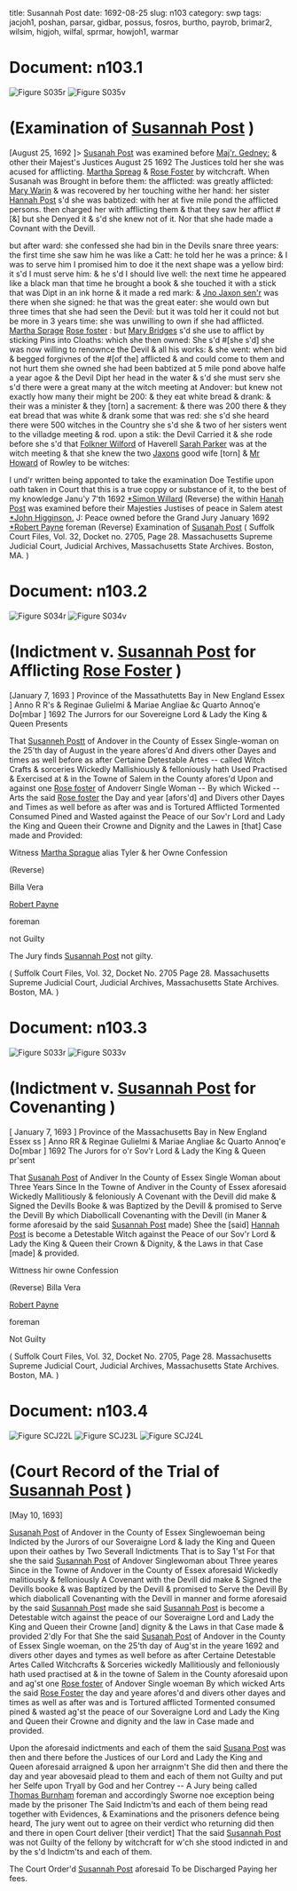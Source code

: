 title: Susannah Post
date: 1692-08-25
slug: n103
category: swp
tags: jacjoh1, poshan, parsar, gidbar, possus, fosros, burtho, payrob, brimar2, wilsim, higjoh, wilfal, sprmar, howjoh1, warmar




# Document: n103.1

![Figure S035r](/assets/thumb/S035r.jpg)
![Figure S035v](/assets/thumb/S035v.jpg)

# (Examination of [Susannah Post](/tag/possus.html) )
[August 25, 1692 ]> [Susanah Post](/tag/possus.html) was examined before [Maj'r. Gedney:](/tag/gidbar.html) & other their Majest's Justices August 25 1692 
The Justices told her she was acused for afflicting. [Martha Spreag](/tag/sprmar.html) & [Rose Foster](/tag/fosros.html) by witchcraft. When Susanah was Brought in before them: the afflicted: was greatly afflicted: [Mary Warin](/tag/warmar.html) & was recovered by her touching withe her hand: her sister [Hannah Post](/tag/poshan.html) s'd she was babtized: with her at five mile pond the afflicted persons. then charged her with afflicting them & that they saw her afflict #[&] but she Denyed it & s'd she knew not of it. Nor that she hade made a Covnant with the Devill.

but after ward: she confessed she had bin in the Devils snare three years: the first time she saw him he was like a Catt: he told her he was a prince: & I was to serve him I promised him to doe it the next shape was a yellow bird: it s'd I must serve him: & he s'd I should live well: the next time he appeared like a black man that time he brought a book & she touched it with a stick that was Dipt in an ink horne & it made a red mark: & [Jno Jaxon sen'r](/tag/jacjoh1.html) was there when she signed: he that was the great eater: she would own but three times that she had seen the Devil: but it was told her it could not but be more in 3 years time: she was unwilling to own if she had afflicted. [Martha Sprage](/tag/sprmar.html) [Rose foster](/tag/fosros.html) : but [Mary Bridges](/tag/brimar2.html) s'd she use to afflict by sticking Pins into Cloaths: which she then owned: She s'd #[she s'd] she was now willing to renownce the Devil & all his works: & she went: when bid & begged forgivnes of the #[of the] afflicted & and could come to them and not hurt them she owned she had been babtized at 5 mile pond above halfe a year agoe & the Devil Dipt her head in the water & s'd she must serv she s'd there were a great many at the witch meeting at Andover: but knew not exactly how many their might be 200: & they eat white bread & drank: & their was a minister & they [torn] a sacrement: & there was 200 there &  they eat bread that was white & drank some that was red: she s'd she heard there were 500 witches in the Country she s'd she & two of her sisters went to the villadge meeting & rod. upon a stik: the Devil Carried it & she rode before she s'd that [Folkner Wilford](/tag/wilfal.html) of Haverell [Sarah Parker](/tag/parsar.html) was at the witch meeting & that she knew the two [Jaxons](/tag/jacjoh1.html) good wife [torn] & [Mr Howard](/tag/howjoh1.html) of Rowley to be witches:

I und'r written being apponted to take the examination Doe Testifie upon oath taken in Court that this is a true coppy or substance of it, to the best of my knowledge 
Janu'y 7'th 1692  [*Simon Willard](/tag/wilsim.html) (Reverse)  the within [Hanah Post](/tag/poshan.html) was examined before their Majesties Justises of peace in Salem atest [*John Higginson.](/tag/higjoh.html) J: Peace owned before the Grand Jury  January 1692  [*Robert Payne](/tag/payrob.html) foreman (Reverse) Examination of [Susanah Post](/tag/possus.html) ( Suffolk Court Files, Vol. 32, Docket no. 2705, Page 28. Massachusetts Supreme Judicial Court, Judicial Archives, Massachusetts State Archives. Boston, MA. )

# Document: n103.2

![Figure S034r](/assets/thumb/S034r.jpg)
![Figure S034v](/assets/thumb/S034v.jpg)

# (Indictment v. [Susannah Post](/tag/possus.html) for Afflicting [Rose Foster](/tag/fosros.html) )
[January 7, 1693 ] Province of the Massathutetts Bay in New England Essex ] Anno R R's & Reginae Gulielmi & Mariae Angliae &c Quarto Annoq'e Do[mbar ] 1692
The Jurrors for our Sovereigne Lord & Lady the King & Queen Presents 

That [Susanneh Postt](/tag/possus.html) of Andover in the County of Essex Single-woman on the 25'th day of August in the yeare afores'd And divers other Dayes and times as well before as after Certaine Detestable Artes -- called Witch Crafts & sorceries Wickedly Mallishiously & felloniously hath Used Practised & Exercised at & in the Towne of Salem in the County afores'd Upon and against one [Rose foster](/tag/fosros.html) of Andoverr Single Woman -- By which Wicked -- Arts the said [Rose foster](/tag/fosros.html) the Day and year [afors'd] and Divers other Dayes and Times  as well before as after was and is Tortured Afflicted Tormented Consumed Pined and Wasted against the Peace of our Sov'r Lord and Lady the King and Queen their Crowne and Dignity and the Lawes in [that] Case made and Provided:

Witness [Martha Sprague](/tag/sprmar.html) alias Tyler & her Owne Confession

(Reverse) 

Billa Vera 

[Robert Payne](/tag/payrob.html)

foreman 

not Guilty 

The Jury finds [Susannah Post](/tag/possus.html) not gilty.

( Suffolk Court Files, Vol. 32, Docket No. 2705 Page 28. Massachusetts Supreme Judicial Court, Judicial Archives, Massachusetts State Archives. Boston, MA. )


# Document: n103.3

![Figure S033r](/assets/thumb/S033r.jpg)
![Figure S033v](/assets/thumb/S033v.jpg)

# (Indictment v. [Susannah Post](/tag/possus.html) for Covenanting )
[ January 7, 1693 ] Province of the Massachusetts Bay in New England Essex ss ] Anno RR & Reginae Gulielmi & Mariae Angliae &c Quarto Annoq'e Do[mbar ] 1692
The Jurors for o'r Sov'r Lord & Lady the King & Queen pr'sent 

That [Susanah Post](/tag/possus.html) of Andiver In the County of Essex Single Woman about Three Years Since In the Towne of Andiver in the County of Essex aforesaid Wickedly Mallitiously & feloniously A Covenant with the Devill did make & Signed the Devills Booke & was Baptized by the Devill & promised to Serve the Devill By which Diabollicall Covenanting with the Devill (in Maner & forme aforesaid by the said [Susannah Post](/tag/possus.html) made) Shee the [said] [Hannah Post](/tag/poshan.html) is become a Detestable Witch against the Peace of our Sov'r Lord & Lady the King & Queen their Crown & Dignity, & the Laws in that Case [made] & provided.

Wittness hir owne Confession 

(Reverse) Billa Vera 

[Robert Payne](/tag/payrob.html)

foreman 

Not Guilty 

( Suffolk Court Files, Vol. 32, Docket No. 2705, Page 28. Massachusetts Supreme Judicial Court, Judicial Archives, Massachusetts State Archives. Boston, MA. )


# Document: n103.4

![Figure SCJ22L](/assets/thumb/SCJ22L.jpg)
![Figure SCJ23L](/assets/thumb/SCJ23L.jpg)
![Figure SCJ24L](/assets/thumb/SCJ24L.jpg)

# (Court Record of the Trial of [Susannah Post](/tag/possus.html) )

[May 10, 1693]

[Susanah Post](/tag/possus.html) of Andover in the County of Essex Singlewoeman being Indicted by the Jurors of our Soveraigne Lord & lady the King and Queen upon their oathes by Two Severall Indictments That is to Say 1'st For that she the said [Susannah Post](/tag/possus.html) of Andover Singlewoman about Three yeares Since in the Towne of Andover in the County of Essex aforesaid Wickedly malitiously & felloniously A Covenant with the Devill did make & Signed the Devills booke & was Baptized by the Devill & promised to Serve the Devill By which diabolicall Covenanting with the Devill in manner and forme aforesaid by the said [Susannah Post](/tag/possus.html) made she said [Susannah Post](/tag/possus.html) is become a Detestable witch against the peace of our Soveraigne Lord and Lady the King and Queen their Crowne [and] dignity & the Laws in that Case made & provided 2'dly For that She the said [Susanah Post](/tag/possus.html) of Andover in the County of Essex Single woeman, on the 25'th day of Aug'st in the yeare 1692 and divers other dayes and tymes as well before as after Certaine Detestable Artes Called Witchcrafts & Sorceries wickedly Mallitiously and felloniously hath used practised at & in the towne of Salem in the County aforesaid upon and ag'st one [Rose foster](/tag/fosros.html) of Andover Single woeman By which wicked Arts the said [Rose Foster](/tag/fosros.html) the day and yeare afores'd and divers other dayes and times as well as after was and is Tortured afflicted Tormented consumed pined & wasted ag'st the peace of our Soveraigne Lord and Lady the King and Queen their Crowne and dignity and the law in Case made and provided.

Upon the aforesaid indictments and each of them the said [Susana Post](/tag/possus.html) was then and there before the Justices of our Lord and Lady the King and Queen aforesaid arraigned & upon her arraignm't She  did then and there the day and year abovesaid plead to them and each of them not Guilty and put her Selfe upon Tryall by God and her Contrey -- A Jury being called [Thomas Burnham](/tag/burtho.html) foreman and accordingly Sworne noe exception being made by the prisoner The Said Indictm'ts and each of them being read together with Evidences, & Examinations and the prisoners defence being heard, The jury went out to agree on their verdict who returning did then and there in open Court deliver [their verdict] That the said [Susannah Post](/tag/possus.html) was not Guilty of the fellony by witchcraft for w'ch she stood indicted in and by the s'd Indictm'ts and each of them.

The Court Order'd [Susannah Post](/tag/possus.html) aforesaid To be Discharged Paying her fees.
